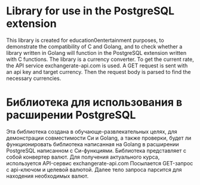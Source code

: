 # Library for use in the PostgreSQL extension
This library is created for education0entertainment purposes, to demonstrate the compatibility of C and Golang, and to check whether a library written in Golang will function in the PostgreSQL extension written with C functions.
The library is a currency converter. To get the current rate, the API service exchangerate-api.com is used. A GET request is sent with an api key and target currency. Then the request body is parsed to find the necessary currencies.

# Библиотека для использования в расширении PostgreSQL
Эта библиотека создана в обучающе-развлекательных целях, для демонстрации совместимости Си и Golang, а также проверки, будет ли функционировать библиотека написанная на Golang в расширении PostgreSQL написанном с Си-функциями.
Библиотека представляет с собой конвертер валют. Для получения актуального курса, используется API-сервис exchangerate-api.com Посылается GET-запрос с api-ключом и целевой валютой. Далее тело запроса парсится для находения необходимых валют.